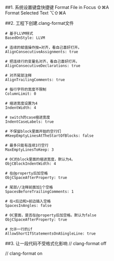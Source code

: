 ##1. 系统设置键盘快捷键
Format File in Focus ⇧⌘A  
Format Selected Text ⌥⇧⌘A


##2. 工程下创建.clang-format文件
```
# 基于LLVM样式
BasedOnStyle: LLVM

# 连续的赋值操作按=对齐，看自己喜好打开。
AlignConsecutiveAssignments: true

# 把连续行的变量名对齐，看自己喜好打开。
AlignConsecutiveDeclarations: true

# 对齐尾部注释
AlignTrailingComments: true

# 每行字符的宽度不限制
ColumnLimit: 0

# 缩进宽度设置为4
IndentWidth: 4

# switch的case缩进宽度
IndentCaseLabels: true

# 不保留block里面开始的空行们
#KeepEmptyLinesAtTheStartOfBlocks: false

# 最多只能有连续1行空行
MaxEmptyLinesToKeep: 3

# OC的block里面的缩进宽度，默认为4。
ObjCBlockIndentWidth: 4

# 在@property后加空格
ObjCSpaceAfterProperty: true

# 尾部//注释前面加1个空格
SpacesBeforeTrailingComments: 1

# 在<后边和>前边插入空格
SpacesInAngles: false

# OC里面，是否在@property后加空格。默认为false
ObjCSpaceAfterProperty: true

# 允许一行的if
AllowShortIfStatementsOnASingleLine: true
```

##3. 让一段代码不受格式化影响
// clang-format off

// clang-format on